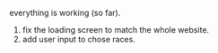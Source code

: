 everything is working (so far).

1. fix the loading screen to match the whole website.
2. add user input to chose races. 